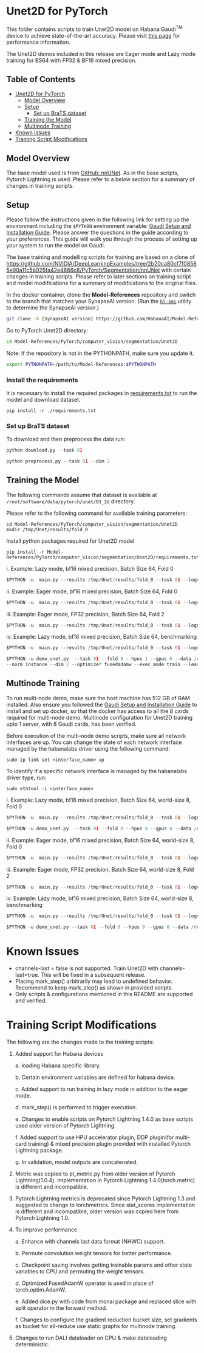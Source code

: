 # Unet2D for PyTorch
This folder contains scripts to train Unet2D model on Habana Gaudi<sup>TM</sup> device to achieve state-of-the-art accuracy. Please visit [this page](https://developer.habana.ai/resources/habana-training-models/#performance) for performance information.

The Unet2D demos included in this release are Eager mode and Lazy mode training for BS64 with FP32 & BF16 mixed precision.

## Table of Contents
- [Unet2D for PyTorch](#unet2d-for-pytorch)
  - [Model Overview](#model-overview)
  - [Setup](#setup)
    - [Set up BraTS dataset](#set-up-brats-dataset)
  - [Training the Model](#training-the-model)
  - [Multinode Training](#multinode-training)
- [Known Issues](#known-issues)
- [Training Script Modifications](#training-script-modifications)

## Model Overview
The base model used is from [GitHub: nnUNet](https://github.com/NVIDIA/DeepLearningExamples/tree/2b20ca80cf7f08585e90a11c5b025fa42e4866c8/PyTorch/Segmentation/nnUNet). As in the base scripts, Pytorch Lightning is used. Please refer to a below section for a summary of changes in training scripts.

## Setup
Please follow the instructions given in the following link for setting up the
environment including the `$PYTHON` environment variable: [Gaudi Setup and
Installation Guide](https://github.com/HabanaAI/Setup_and_Install). Please
answer the questions in the guide according to your preferences. This guide will
walk you through the process of setting up your system to run the model on
Gaudi.

The base training and modelling scripts for training are based on a clone of
https://github.com/NVIDIA/DeepLearningExamples/tree/2b20ca80cf7f08585e90a11c5b025fa42e4866c8/PyTorch/Segmentation/nnUNet with certain changes in training scripts.
Please refer to later sections on training script and model modifications for a summary of
modifications to the original files.

In the docker container, clone the **Model-References** repository and switch to the branch that
matches your SynapseAI version. (Run the
[`hl-smi`](https://docs.habana.ai/en/latest/System_Management_Tools_Guide/System_Management_Tools.html#hl-smi-utility-options)
utility to determine the SynapseAI version.)

```bash
git clone -b [SynapseAI version] https://github.com/HabanaAI/Model-References
```
Go to PyTorch Unet2D directory:
```bash
cd Model-References/PyTorch/computer_vision/segmentation/Unet2D
```
Note: If the repository is not in the PYTHONPATH, make sure you update it.
```bash
export PYTHONPATH=/path/to/Model-References:$PYTHONPATH
```
### Install the requirements
It is necessary to install the required packages in [requirements.txt](requirements.txt) to run the model and download dataset.
```
pip install -r ./requirements.txt
```

### Set up BraTS dataset
To download and then preprocess the data run:
```python
python download.py --task 01

python preprocess.py --task 01 --dim 2
```

## Training the Model

The following commands assume that dataset is available at `/root/software/data/pytorch/unet/01_2d` directory.

Please refer to the following command for available training parameters:
```
cd Model-References/PyTorch/computer_vision/segmentation/Unet2D
mkdir /tmp/Unet/results/fold_0
```
Install python packages required for Unet2D model
```
pip install -r Model-References/PyTorch/computer_vision/segmentation/Unet2D/requirements.txt
```
i. Example: Lazy mode, bf16 mixed precision, Batch Size 64, Fold 0
```python
$PYTHON -u  main.py --results /tmp/Unet/results/fold_0 --task 01 --logname res_log --fold 0 --hpus 1 --gpus 0 --data /root/software/data/pytorch/unet/01_2d --seed 1 --num_workers 8 --affinity disabled --norm instance --dim 2 --optimizer fusedadamw --exec_mode train --learning_rate 0.001 --run_lazy_mode --hmp --hmp-bf16 ./config/ops_bf16_unet2d.txt --hmp-fp32 ./config/ops_fp32_unet2d.txt --deep_supervision --batch_size 64 --val_batch_size 64
```
ii. Example: Eager mode, bf16 mixed precision, Batch Size 64, Fold 0
```python
$PYTHON -u  main.py --results /tmp/Unet/results/fold_0 --task 01 --logname res_log --fold 0 --hpus 1 --gpus 0 --data /root/software/data/pytorch/unet/01_2d --seed 1 --num_workers 8 --affinity disabled --norm instance --dim 2 --optimizer fusedadamw --exec_mode train --learning_rate 0.001 --hmp --hmp-bf16 ./config/ops_bf16_unet2d.txt --hmp-fp32 ./config/ops_fp32_unet2d.txt --deep_supervision --batch_size 64 --val_batch_size 64
```
iii. Example: Eager mode, FP32 precision, Batch Size 64, Fold 2
```python
$PYTHON -u  main.py --results /tmp/Unet/results/fold_0 --task 01 --logname res_log --fold 2 --hpus 1 --gpus 0 --data /root/software/data/pytorch/unet/01_2d --seed 1 --num_workers 8 --affinity disabled --norm instance --dim 2 --optimizer fusedadamw --exec_mode train --learning_rate 0.001 --deep_supervision --batch_size 64 --val_batch_size 64
```
iv. Example: Lazy mode, bf16 mixed precision, Batch Size 64, benchmarking
```python
$PYTHON -u  main.py --results /tmp/Unet/results/fold_0 --task 01 --logname res_log --fold 0 --hpus 1 --gpus 0 --data /root/software/data/pytorch/unet/01_2d --seed 123 --num_workers 1 --affinity disabled --norm instance --dim 2 --optimizer fusedadamw --exec_mode train --learning_rate 0.001 --run_lazy_mode --hmp --hmp-bf16 ./config/ops_bf16_unet2d.txt --hmp-fp32 ./config/ops_fp32_unet2d.txt --benchmark --max_epochs 2 --min_epochs 1 --warmup 50 --batch_size 64 --val_batch_size 64 --train_batches 150 --test_batches 150
```
```python
$PYTHON -u demo_unet.py  --task 01 --fold 0 --hpus 1 --gpus 0 --data /root/software/data/pytorch/unet/01_2d --seed 123 --num_workers 1
--norm instance --dim 2 --optimizer fusedadamw --exec_mode train --learning_rate 0.001 --mode lazy --data_type bf16 --benchmark --max_epochs 2 --min_epochs 1 --batch_size 64 --val_batch_size 64 --train_batches 150 --test_batches 150
```

## Multinode Training
To run multi-node demo, make sure the host machine has 512 GB of RAM installed.
Also ensure you followed the [Gaudi Setup and
Installation Guide](https://github.com/HabanaAI/Setup_and_Install) to install and set up docker,
so that the docker has access to all the 8 cards required for multi-node demo. Multinode configuration for Unet2D training upto 1 server, with 8 Gaudi cards, has been verified.

Before execution of the multi-node demo scripts, make sure all network interfaces are up. You can change the state of each network interface managed by the habanalabs driver using the following command:
```
sudo ip link set <interface_name> up
```
To identify if a specific network interface is managed by the habanalabs driver type, run:
```
sudo ethtool -i <interface_name>
```

i. Example: Lazy mode, bf16 mixed precision, Batch Size 64, world-size 8, Fold 0
```python
$PYTHON -u  main.py --results /tmp/Unet/results/fold_0 --task 01 --logname res_log --fold 0 --hpus 8 --gpus 0 --data /root/software/data/pytorch/unet/01_2d --seed 1 --num_workers 8 --affinity disabled --norm instance --dim 2 --optimizer fusedadamw --exec_mode train --learning_rate 0.001 --run_lazy_mode --hmp --hmp-bf16 ./config/ops_bf16_unet2d.txt --hmp-fp32 ./config/ops_fp32_unet2d.txt --deep_supervision --batch_size 64 --val_batch_size 64
```
```python
$PYTHON -u demo_unet.py  --task 01 --fold 0 --hpus 8 --gpus 0 --data /root/software/data/pytorch/unet/01_2d --seed 123 --num_workers 8 --norm instance --dim 2 --optimizer fusedadamw --exec_mode train --learning_rate 0.001 --mode lazy --data_type bf16 --deep_supervision --batch_size 64 --val_batch_size 64
```
ii. Example: Eager mode, bf16 mixed precision, Batch Size 64, world-size 8, Fold 0
```python
$PYTHON -u  main.py --results /tmp/Unet/results/fold_0 --task 01 --logname res_log --fold 0 --hpus 8 --gpus 0 --data /root/software/data/pytorch/unet/01_2d --seed 1 --num_workers 8 --affinity disabled --norm instance --dim 2 --optimizer fusedadamw --exec_mode train --learning_rate 0.001 --hmp --hmp-bf16 ./config/ops_bf16_unet2d.txt --hmp-fp32 ./config/ops_fp32_unet2d.txt --deep_supervision --batch_size 64 --val_batch_size 64
```
iii. Example: Eager mode, FP32 precision, Batch Size 64, world-size 8, Fold 2
```python
$PYTHON -u  main.py --results /tmp/Unet/results/fold_0 --task 01 --logname res_log --fold 2 --hpus 8 --gpus 0 --data /root/software/data/pytorch/unet/01_2d --seed 1 --num_workers 8 --affinity disabled --norm instance --dim 2 --optimizer fusedadamw --exec_mode train --learning_rate 0.001 --deep_supervision --batch_size 64 --val_batch_size 64
```
iv. Example: Lazy mode, bf16 mixed precision, Batch Size 64, world-size 8, benchmarking
```python
$PYTHON -u  main.py --results /tmp/Unet/results/fold_0 --task 01 --logname res_log --fold 0 --hpus 8 --gpus 0 --data /root/software/data/pytorch/unet/01_2d --seed 123 --num_workers 1 --affinity disabled --norm instance --dim 2 --optimizer fusedadamw --exec_mode train --learning_rate 0.001 --run_lazy_mode --hmp --hmp-bf16 ./config/ops_bf16_unet2d.txt --hmp-fp32 ./config/ops_fp32_unet2d.txt --benchmark --max_epochs 2 --min_epochs 1 --warmup 50 --batch_size 64 --val_batch_size 64 --train_batches 150 --test_batches 150
```
```python
$PYTHON -u demo_unet.py --task 01 --fold 0 --hpus 8 --gpus 0 --data /root/software/data/pytorch/unet/01_2d --seed 123 --num_workers 1 --norm instance --dim 2 --optimizer fusedadamw --exec_mode train --learning_rate 0.001 --mode lazy --data_type bf16 --benchmark --max_epochs 2 --min_epochs 1 --batch_size 64 --val_batch_size 64 --train_batches 150 --test_batches 150
```
# Known Issues
- channels-last = false is not supported. Train Unet2D with channels-last=true. This will be fixed in a subsequent release.
- Placing mark_step() arbitrarily may lead to undefined behavior. Recommend to keep mark_step() as shown in provided scripts.
- Only scripts & configurations mentioned in this README are supported and verified.

# Training Script Modifications
The following are the changes made to the training scripts:

1. Added support for Habana devices

   a. loading Habana specific library.

   b. Certain environment variables are defined for habana device.

   c. Added support to run training in lazy mode in addition to the eager mode.

   d. mark_step() is performed to trigger execution.

   e. Changes to enable scripts on Pytorch Lightning 1.4.0 as base scripts used older version of Pytorch Lightning.

   f. Added support to use HPU accelerator plugin, DDP plugin(for multi-card training) & mixed precision plugin
   provided with installed Pytorch Lightning package.

   g. In validation, model outputs are concatenated.

2. Metric was copied to pl_metric.py from older version of  Pytorch Lightning(1.0.4). Implementation in Pytorch Lightning 1.4.0(torch.metric) is different and incompatible.
3. Pytorch Lightning metrics is deprecated since Pytorch Lightning 1.3 and suggested to change to torchmetrics. Since stat_scores implementation is different and incompatible, older version was copied here from Pytorch Lightning 1.0.
4. To improve performance

   a. Enhance with channels last data format (NHWC) support.

   b. Permute convolution weight tensors for better performance.

   c. Checkpoint saving involves getting trainable params and other state variables to CPU and permuting the weight tensors.

   d. Optimized FusedAdamW operator is used in place of torch.optim.AdamW.

   e. Added dice.py with code from monai package and replaced slice with split operator in the forward method.

   f. Changes to configure the gradient reduction bucket size, set gradients as bucket for all-reduce use static graphs for multinode training.

5.  Changes to run DALI dataloader on CPU & make dataloading deterministic.
